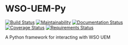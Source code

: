 # WSO-UEM-Py
[![Build Status](https://travis-ci.org/rorymurdock/WSO-UEM-Py.svg?branch=master)](https://travis-ci.org/rorymurdock/WSO-UEM-Py) 
[![Maintainability](https://api.codeclimate.com/v1/badges/3be7fc89238b38fc0031/maintainability)](https://codeclimate.com/github/rorymurdock/WSO-UEM-Py/maintainability)
[![Documentation Status](https://readthedocs.org/projects/wso-uem-py/badge/?version=latest)](https://wso-uem-py.readthedocs.io/en/latest/?badge=latest)
[![Coverage Status](https://coveralls.io/repos/github/rorymurdock/WSO-UEM-Py/badge.svg?branch=master)](https://coveralls.io/github/rorymurdock/WSO-UEM-Py?branch=master)
[![Requirements Status](https://requires.io/github/rorymurdock/WSO-UEM-Py/requirements.svg?branch=master)](https://requires.io/github/rorymurdock/WSO-UEM-Py/requirements/?branch=master)

A Python framework for interacting with WSO UEM
